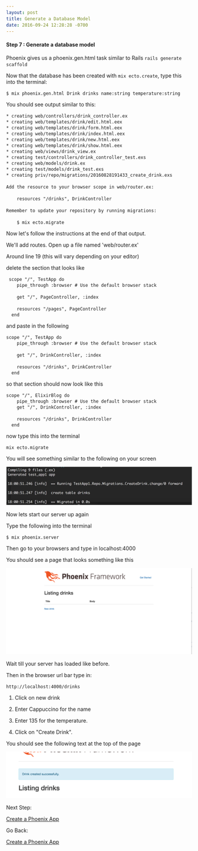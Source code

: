 ```yaml
---
layout: post
title: Generate a Database Model
date: 2016-09-24 12:28:28 -0700
---
```


#### Step 7 : Generate a database model

Phoenix gives us a phoenix.gen.html task similar to Rails `rails generate scaffold`



Now that the database has been created with `mix ecto.create`, type this into the terminal:

```
$ mix phoenix.gen.html Drink drinks name:string temperature:string
```

You should see output similar to this:

```
* creating web/controllers/drink_controller.ex
* creating web/templates/drink/edit.html.eex
* creating web/templates/drink/form.html.eex
* creating web/templates/drink/index.html.eex
* creating web/templates/drink/new.html.eex
* creating web/templates/drink/show.html.eex
* creating web/views/drink_view.ex
* creating test/controllers/drink_controller_test.exs
* creating web/models/drink.ex
* creating test/models/drink_test.exs
* creating priv/repo/migrations/20160828191433_create_drink.exs

Add the resource to your browser scope in web/router.ex:

    resources "/drinks", DrinkController

Remember to update your repository by running migrations:

    $ mix ecto.migrate
```

Now let's follow the instructions at the end of that output.

We'll add routes. Open up a file named 'web/router.ex'

Around line 19 (this will vary depending on your editor)

delete the section that looks like

```
 scope "/", TestApp do
    pipe_through :browser # Use the default browser stack

    get "/", PageController, :index

    resources "/pages", PageController
  end
```
and paste in the following

```
scope "/", TestApp do
    pipe_through :browser # Use the default browser stack

    get "/", DrinkController, :index

    resources "/drinks", DrinkController
  end
```


so that section should now look like this

```
scope "/", ElixirBlog do
    pipe_through :browser # Use the default browser stack
    get "/", DrinkController, :index

    resources "/drinks", DrinkController
  end

```

now type this into the terminal

```
mix ecto.migrate
```

You will see something similar to the following on your screen

![phoenix datbase migration output](/assets/phoenix-db-migration-output.png)

Now lets start our server up again

Type the following into the terminal

```
$ mix phoenix.server
```

Then go to your browsers and type in
localhost:4000

You should see a page that looks something like this

!['test app image'](/assets/test-app-index.png)


Wait till your server has loaded like before.

Then in the browser url bar type in:
```
http://localhost:4000/drinks
```

1) Click on new drink

2) Enter Cappuccino for the name

3) Enter 135 for the temperature.

4) Click on "Create Drink".

You should see the following text at the top of the page

![drinks successfully created ](/assets/drinks-created.png)


Next Step:

[Create a Phoenix App](10-deploy-a-phoenix-app.html)

Go Back:

[Create a Phoenix App](08-create-phoenix-app.html)
